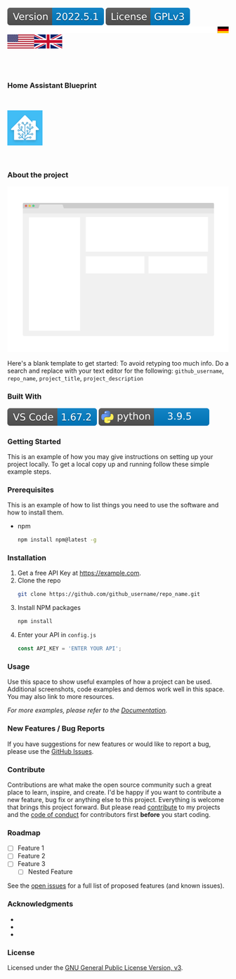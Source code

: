 [![Version][version-badge]][version-url]
[![License][license-badge]][my-license-url]
[![german][german]][de]
[![english][english]][en]
[![empty][empty]][de]
<!--
[![Bugs][bugs-badge]][bugs-url]
-->
<br/>
<br/>

### Home Assistant Blueprint
<br/>

[![Logo][logo]][project-url]

<br/>

### About the project

[![screenshot][screenshot]][example-url]

Here's a blank template to get started: To avoid retyping too much info. Do a search and replace with your text editor for the following: `github_username`, `repo_name`, `project_title`, `project_description`

### Built With

[![vscode][vscode]][vscode-url]
[![python][python]][python-url]

### Getting Started

This is an example of how you may give instructions on setting up your project locally.
To get a local copy up and running follow these simple example steps.

### Prerequisites

This is an example of how to list things you need to use the software and how to install them.
* npm
  ```sh
  npm install npm@latest -g
  ```

### Installation

1. Get a free API Key at <https://example.com>.
2. Clone the repo
   ```sh
   git clone https://github.com/github_username/repo_name.git
   ```
3. Install NPM packages
   ```sh
   npm install
   ```
4. Enter your API in `config.js`
   ```js
   const API_KEY = 'ENTER YOUR API';
   ```

### Usage

Use this space to show useful examples of how a project can be used. Additional screenshots, code examples and demos work well in this space. You may also link to more resources.

*For more examples, please refer to the [Documentation][example-url].*

### New Features / Bug Reports

If you have suggestions for new features or would like to report a bug, please use the [GitHub Issues][issues-url].

### Contribute

Contributions are what make the open source community such a great place to learn, inspire, and create. I'd be happy if you want to contribute a new feature, bug fix or anything else to this project. Everything is welcome that brings this project forward. But please read [contribute][contribute-url] to my projects and the [code of conduct][coc-url] for contributors first **before** you start coding.

### Roadmap

- [ ] Feature 1
- [ ] Feature 2
- [ ] Feature 3
    - [ ] Nested Feature

See the [open issues][issues-url] for a full list of proposed features (and known issues).

### Acknowledgments

* []()
* []()
* []()

### License

Licensed under the [GNU General Public License Version, v3][my-license-url].

[de]: ProjectReadMe.md
[en]: ProjectReadMe.en.md
[english]: images/english.svg
[german]: images/german.svg
[empty]: images/empty.svg

[logo]: images/hassio-icon.png
[project-url]: https://homeassistant.io
[screenshot]: images/screenshot.png
[example-url]: https://www.example.com

[license-badge]: images/license.svg
[my-license-url]: ../License.en.md
[orig-license-url]: License.gpl.en.md

[version-badge]: images/version.svg
[version-url]: https://github.com/nixe64/Home-Assistant-Blueprint/releases

[issues-url]: https://github.com/nixe64/Home-Assistant-Blueprint/issues
[bugs-badge]: https://img.shields.io/github/issues/nixe64/Home-Assistant-Blueprint/bug.svg?label=Fehlerberichte&color=informational
[bugs-url]: https://github.com/nixe64/Home-Assistant-Blueprint/issues?utf8=✓&q=is%3Aissue+is%3Aopen+label%3Abug

[contribute-url]: contributing/Contribute.en.md
[coc-url]: contributing/CodeOfConduct.en.md

[template-btn]: images/template-btn.svg

[python]: images/python-badge.svg
[python-url]: https://www.python.com/

[vscode]: images/vscode-badge.svg
[vscode-url]: https://code.visualstudio.com/